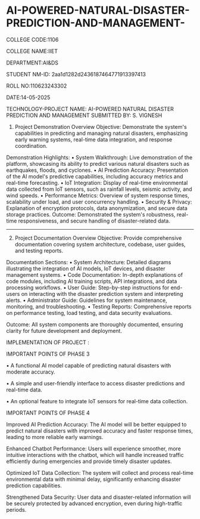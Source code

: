 # AI-POWERED-NATURAL-DISASTER-PREDICTION-AND-MANAGEMENT-

COLLEGE CODE:1106

COLLEGE NAME:IIET

DEPARTMENT:AI&DS

STUDENT NM-ID: 2aa1d1282d2436187464771913397413

ROLL NO:110623243302

DATE:14-05-2025

TECHNOLOGY-PROJECT NAME: AI-POWERED NATURAL DISASTER PREDICTION AND MANAGEMENT
SUBMITTED BY:
S. VIGNESH

1. Project Demonstration Overview
Objective: Demonstrate the system's capabilities in predicting and managing natural disasters, emphasizing early warning systems, real-time data integration, and response coordination.

Demonstration Highlights:
•	System Walkthrough: Live demonstration of the platform, showcasing its ability to predict various natural disasters such as earthquakes, floods, and cyclones.
•	AI Prediction Accuracy: Presentation of the AI model's predictive capabilities, including accuracy metrics and real-time forecasting.
•	IoT Integration: Display of real-time environmental data collected from IoT sensors, such as rainfall levels, seismic activity, and wind speeds.
•	Performance Metrics: Overview of system response times, scalability under load, and user concurrency handling.
•	Security & Privacy: Explanation of encryption protocols, data anonymization, and secure data storage practices.
Outcome: Demonstrated the system's robustness, real-time responsiveness, and secure handling of disaster-related data.
________________________________________
2. Project Documentation Overview
Objective: Provide comprehensive documentation covering system architecture, codebase, user guides, and testing reports.

Documentation Sections:
•	System Architecture: Detailed diagrams illustrating the integration of AI models, IoT devices, and disaster management systems.
•	Code Documentation: In-depth explanations of code modules, including AI training scripts, API integrations, and data processing workflows.
•	User Guide: Step-by-step instructions for end-users on interacting with the disaster prediction system and interpreting alerts.
•	Administrator Guide: Guidelines for system maintenance, monitoring, and troubleshooting.
•	Testing Reports: Comprehensive reports on performance testing, load testing, and data security evaluations.

Outcome: All system components are thoroughly documented, ensuring clarity for future development and deployment.

IMPLEMENTATION OF PROJECT :

IMPORTANT POINTS OF PHASE 3

•	A functional AI model capable of predicting natural disasters with moderate accuracy.

•	A simple and user-friendly interface to access disaster predictions and real-time data.

•	An optional feature to integrate IoT sensors for real-time data collection.

 
IMPORTANT POINTS OF PHASE 4

Improved AI Prediction Accuracy: The AI model will be better equipped to predict natural disasters with improved accuracy and faster response times, leading to more reliable early warnings.

Enhanced Chatbot Performance: Users will experience smoother, more intuitive interactions with the chatbot, which will handle increased traffic efficiently during emergencies and provide timely disaster updates.

Optimized IoT Data Collection: The system will collect and process real-time environmental data with minimal delay, significantly enhancing disaster prediction capabilities.

Strengthened Data Security: User data and disaster-related information will be securely protected by advanced encryption, even during high-traffic periods.
